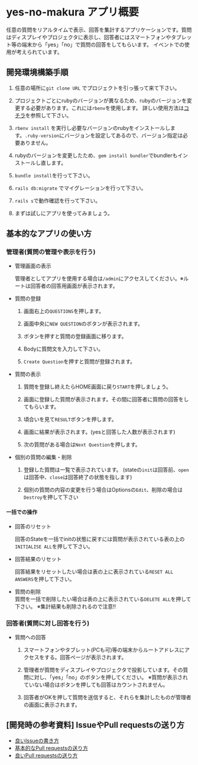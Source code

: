# yes-no-makura アプリ概要
任意の質問をリアルタイムで表示、回答を集計するアプリケーションです。質問はディスプレイやプロジェクタに表示し、回答者にはスマートフォンやタブレット等の端末から「yes」「no」で質問の回答をしてもらいます。
イベントでの使用が考えられています。


## 開発環境構築手順
1. 任意の場所に`git clone URL` でプロジェクトを引っ張って来て下さい。

1. プロジェクトごとにrubyのバージョンが異なるため、rubyのバージョンを変更する必要があります。これには`rbenv`を使用します。
詳しい使用方法は[コチラ](http://vdeep.net/mac-ruby-rubyonrails)を参照して下さい。

1. `rbenv install` を実行し必要なバージョンのrubyをインストールします。`.ruby-version`にバージョンを設定してあるので、バージョン指定は必要ありません。

1. rubyのバージョンを変更したため、`gem install bundler`でbundlerもインストールし直します。

1. `bundle install`を行って下さい。

1. `rails db:migrate` でマイグレーションを行って下さい。

1. `rails s`で動作確認を行って下さい。

1. まずは試しにアプリを使ってみましょう。


## 基本的なアプリの使い方
### 管理者(質問の管理や表示を行う)

 - 管理画面の表示

    管理者としてアプリを使用する場合は`/admin`にアクセスしてください。※ルートは回答者の回答用画面が表示されます。


- 質問の登録
  1. 画面右上の`QUESTIONS`を押します。

  1. 画面中央に`NEW QUESTION`のボタンが表示されます。

  1. ボタンを押すと質問の登録画面に移ります。

  1. Bodyに質問文を入力して下さい。

  1. `Create Question`を押すと質問が登録されます。


- 質問の表示
  1. 質問を登録し終えたらHOME画面に戻り`START`を押しましょう。

  1. 画面に登録した質問が表示されます。その間に回答者に質問の回答をしてもらいます。

  1. 頃合いを見て`RESULT`ボタンを押します。

  1. 画面に結果が表示されます。(yesと回答した人数が表示されます)

  1. 次の質問がある場合は`Next Question`を押します。

- 個別の質問の編集・削除
  1. 登録した質問は一覧で表示されています。
  (stateの`init`は回答前、`open`は回答中、`close`は回答終了の状態を指します)

  1. 個別の質問の内容の変更を行う場合はOptionsの`Edit`、削除の場合は`Destroy`を押して下さい



#### 一括での操作
- 回答のリセット  

  回答のStateを一括でinitの状態に戻すには質問が表示されている表の上の`INITIALISE ALL`を押して下さい。

- 回答結果のリセット  

  回答結果をリセットしたい場合は表の上に表示されている`RESET ALL ANSWERS`を押して下さい。

- 質問の削除  
  質問を一括で削除したい場合は表の上に表示されている`DELETE ALL`を押して下さい。
  ※集計結果も削除されるので注意!!



### 回答者(質問に対し回答を行う)
- 質問への回答
  1. スマートフォンやタブレット(PCも可)等の端末からルートアドレスにアクセスをする。回答ページが表示されます。

  1. 管理者が質問をディスプレイやプロジェクタで投影しています。その質問に対し、「yes」「no」のボタンを押してください。
    ※質問が表示されていない場合はボタンを押しても回答はカウントされません。
  1. 回答者がOKを押して質問を送信すると、それらを集計したものが管理者の画面に表示されます。



## [開発時の参考資料] IssueやPull requestsの送り方
- [良いIssueの書き方](http://kuroeveryday.blogspot.jp/2015/08/bug-issues.html)
- [基本的なPull requestsの送り方](http://www.atmarkit.co.jp/ait/articles/1702/27/news022.html)
- [良いPull requestsの送り方](https://yakst.com/ja/posts/1625)
